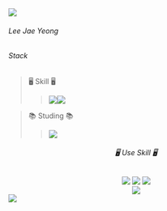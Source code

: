 <img src="https://capsule-render.vercel.app/api?type=waving&color=ECDC7A&height=140&section=header&text=Lee%20Jae%20Yeong&animation=scaleIn&fontSize=20&fontAlign=10&fontAlignY=30"/>

###### Lee Jae Yeong

###### Stack
> 🖥️ Skill 🖥️
> > <img src="https://img.shields.io/badge/HTML5-E34F26?style=flat-square&logo=HTML5&logoColor=white"/></a><img src="https://img.shields.io/badge/CSS3-1572B6?style=flat-square&logo=CSS3&logoColor=white"/></a>

> 📚 Studing 📚
> ><img src="https://img.shields.io/badge/Javascript-F7DF1E?style=flat-square&logo=Javascript&logoColor=white"/></a>

<h6 align=center>🖥️ Use Skill 🖥️</h6>
<div align=center>
<img src="https://img.shields.io/badge/HTML5-E34F26?style=flat-square&logo=HTML5&logoColor=white"/></a>
<img src="https://img.shields.io/badge/CSS3-1572B6?style=flat-square&logo=CSS3&logoColor=white"/></a>
<img src="https://img.shields.io/badge/Javascript-F7DF1E?style=flat-square&logo=Javascript&logoColor=white"/></a>
</div>
<div align='center'>
<image src="https://github-readme-stats.vercel.app/api/top-langs/?username=Jae0o&layout=compact(https://github.com/Jae0o/github-readme-stats)"/>
</div>



<img src="https://capsule-render.vercel.app/api?type=waving&color=ECDC7A&height=100&section=footer&text=&fontSize=90"/>
